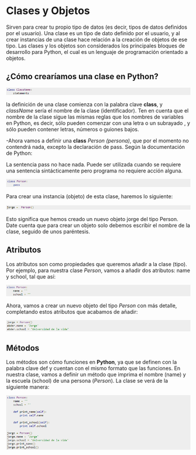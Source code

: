 # Clases y Objetos #

 Sirven para crear tu propio tipo de datos (es decir, tipos de datos definidos por el usuario). Una clase es un tipo de dato definido por el usuario, y al crear instancias de una clase hace relación a la creación de objetos de ese tipo. Las clases y los objetos son considerados los principales bloques de desarrollo para Python, el cual es un lenguaje de programación orientado a objetos.

 ## ¿Cómo crearíamos una clase en Python? ##

![imagen en Markdown](images/clase.png)

la definición de una clase comienza con la palabra clave __class__, y *className* sería el nombre de la clase (identificador). Ten en cuenta que el nombre de la clase sigue las mismas reglas que los nombres de variables en Python, es decir, sólo pueden comenzar con una letra o un subrayado , y sólo pueden contener letras, números o guiones bajos.

-Ahora vamos a definir una __class__ *Person (persona)*, que por el momento no contendrá nada, excepto la declaración de pass. Según la documentación de Python:

La sentencia pass no hace nada. Puede ser utilizada cuando se requiere una sentencia sintácticamente pero programa no requiere acción alguna.

![imagen en Markdown](images/clasePerson.png)

Para crear una instancia (objeto) de esta clase, haremos lo siguiente:

![imagen en Markdown](images/instanciaJorge.png)

Esto significa que hemos creado un nuevo objeto jorge del tipo Person. Date cuenta que para crear un objeto solo debemos escribir el nombre de la clase, seguido de unos paréntesis.

## Atributos ##

Los atributos son como propiedades que queremos añadir a la clase (tipo). Por ejemplo, para nuestra clase *Person*, vamos a añadir dos atributos: name y school, tal que así:

![imagen en Markdown](images/atributosA.png)

Ahora, vamos a crear un nuevo objeto del tipo *Person* con más detalle, completando estos atributos que acabamos de añadir:

![imagen en Markdown](images/atributosB.png)

## Métodos ##
Los métodos son cómo funciones en **Python**, ya que se definen con la palabra clave def y cuentan con el mismo formato que las funciones. En nuestra clase, vamos a definir un método que imprima el nombre (name) y la escuela (school) de una persona (*Person*). La clase se verá de la siguiente manera:

![imagen en Markdown](images/métodos.png)
